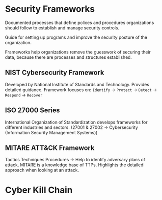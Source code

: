 # Security Frameworks
Documented processes that define polices and procedures organizations should follow to establish and manage security controls.

Guide for setting up programs and improve the security posture of the organization.

Frameworks help organizations remove the guesswork of securing their data, because there are processes and structures established.

## NIST Cybersecurity Framework
Developed by National Institute of Standards and Technology. Provides detailed guidance.
Framework focuses on:
`Identify` → `Protect` → `Detect` → `Respond` → `Recover`

## ISO 27000 Series
International Organization of Standardization develops frameworks for different industries and sectors.
(27001 & 27002 → Cybersecurity (Information Security Management Systems))

## MITARE ATT&CK Framework
Tactics Techniques Procedures → Help to identify adversary plans of attack.
MITARE is a knowledge base of TTPs. Highlights the detailed approach when looking at an attack.

# Cyber Kill Chain
